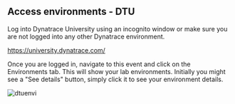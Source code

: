 ## Access environments - DTU

Log into Dynatrace University using an incognito window or make sure you are not logged into any other Dynatrace environment.

https://university.dynatrace.com/

Once you are logged in, navigate to this event and click on the Environments tab.  This will show your lab environments. Initially you might see a "See details" button, simply click it to see your environment details.

![dtuenvi](../../assets/images/dtuenvi.png)
